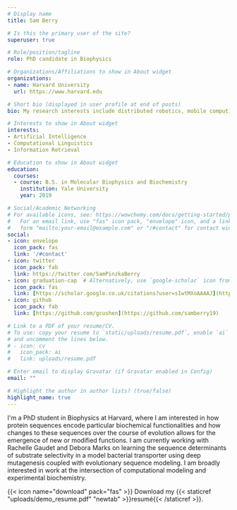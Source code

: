 ```yaml
---
# Display name
title: Sam Berry

# Is this the primary user of the site?
superuser: true

# Role/position/tagline
role: PhD candidate in Biophysics

# Organizations/Affiliations to show in About widget
organizations:
- name: Harvard University
  url: https://www.harvard.edu

# Short bio (displayed in user profile at end of posts)
bio: My research interests include distributed robotics, mobile computing and programmable matter.

# Interests to show in About widget
interests:
- Artificial Intelligence
- Computational Linguistics
- Information Retrieval

# Education to show in About widget
education:
  courses:
  - course: B.S. in Molecular Biophysics and Biochemistry
    institution: Yale University
    year: 2019

# Social/Academic Networking
# For available icons, see: https://wowchemy.com/docs/getting-started/page-builder/#icons
#   For an email link, use "fas" icon pack, "envelope" icon, and a link in the
#   form "mailto:your-email@example.com" or "/#contact" for contact widget.
social:
- icon: envelope
  icon_pack: fas
  link: '/#contact'
- icon: twitter
  icon_pack: fab
  link: https://twitter.com/SamPinzkaBerry
- icon: graduation-cap  # Alternatively, use `google-scholar` icon from `ai` icon pack
  icon_pack: fas
  link: [https://scholar.google.co.uk/citations?user=sIwtMXoAAAAJ](https://scholar.google.com/citations?view_op=list_works&hl=en&user=ceLcbd0AAAAJ)
- icon: github
  icon_pack: fab
  link: [https://github.com/gcushen](https://github.com/samberry19)

# Link to a PDF of your resume/CV.
# To use: copy your resume to `static/uploads/resume.pdf`, enable `ai` icons in `params.toml`, 
# and uncomment the lines below.
# - icon: cv
#   icon_pack: ai
#   link: uploads/resume.pdf

# Enter email to display Gravatar (if Gravatar enabled in Config)
email: ""

# Highlight the author in author lists? (true/false)
highlight_name: true
---
```


I'm a PhD student in Biophysics at Harvard, where I am interested in how protein sequences encode particular biochemical functionalities and how changes to these sequences over the course of evolution allows for the emergence of new or modified functions. I am currently working with Rachelle Gaudet and Debora Marks on learning the sequence determinants of substrate selectivity in a model bacterial transporter using deep mutagenesis coupled with evolutionary sequence modeling. I am broadly interested in work at the intersection of computational modeling and experimental biochemistry.

{{< icon name="download" pack="fas" >}} Download my {{< staticref "uploads/demo_resume.pdf" "newtab" >}}resumé{{< /staticref >}}.
